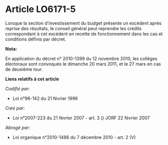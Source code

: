 # Article LO6171-5

Lorsque la section d'investissement du budget présente un excédent après reprise des résultats, le conseil général peut
reprendre les crédits correspondant à cet excédent en recette de fonctionnement dans les cas et conditions définis par
décret.

**Nota:**

En application du décret n° 2010-1399 du 12 novembre 2010, les collèges électoraux sont convoqués le dimanche 20 mars 2011,
et le 27 mars en cas de deuxième tour.

**Liens relatifs à cet article**

_Codifié par_:

  - Loi n°96-142 du 21 février 1996

_Créé par_:

  - Loi n°2007-223 du 21 février 2007 - art. 3 () JORF 22 février 2007

_Abrogé par_:

  - Loi organique n°2010-1486 du 7 décembre 2010 - art. 2 (V)
